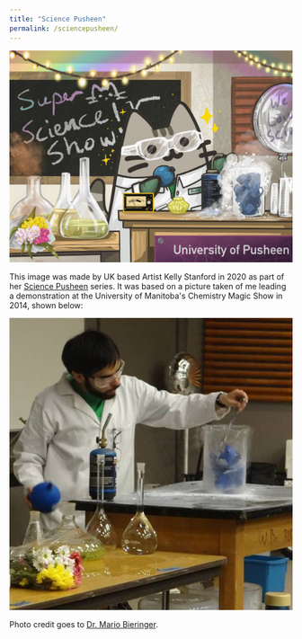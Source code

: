```yaml
---
title: "Science Pusheen"
permalink: /sciencepusheen/
---
```


<p align="center">
  <img src="/images/measpusheenKellyStanford.jpg" alt="Pusheen the Cat leading a Science Show">
</p>

This image was made by UK based Artist Kelly Stanford in 2020 as part of her [Science Pusheen](https://kellystanford.co.uk/science-pusheen) series. It was based on a picture taken of me leading a demonstration at the University of Manitoba's Chemistry Magic Show in 2014, shown below:

<p align="center">
  <img src="/images/464150642_8924738864224336_3543680502029724235_n.jpg" alt="Tristan Smythe leading a demonstration at the University of Manitoba Chemistry Magic Show">
</p>

Photo credit goes to [Dr. Mario Bieringer](https://home.cc.umanitoba.ca/~bieringe/). 
